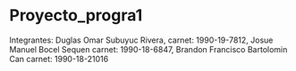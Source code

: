 # Proyecto_progra1
Integrantes: Duglas Omar Subuyuc Rivera, carnet:  1990-19-7812, Josue Manuel Bocel Sequen carnet: 1990-18-6847, Brandon Francisco Bartolomin Can carnet: 1990-18-21016
